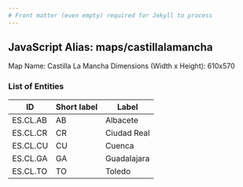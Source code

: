 ```yaml
---
# Front matter (even empty) required for Jekyll to process
---
```


## JavaScript Alias: maps/castillalamancha

Map Name: Castilla La Mancha
Dimensions (Width x Height): 610x570





### List of Entities

ID | Short label | Label
---|---|---|
ES.CL.AB | AB | Albacete
ES.CL.CR | CR | Ciudad Real
ES.CL.CU | CU | Cuenca
ES.CL.GA | GA | Guadalajara
ES.CL.TO | TO | Toledo